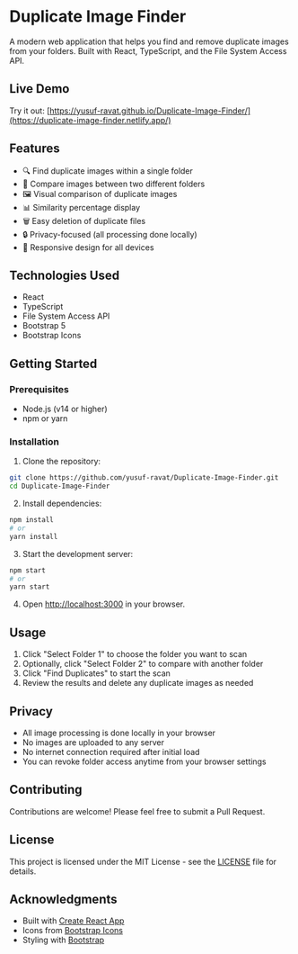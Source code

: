 # Duplicate Image Finder

A modern web application that helps you find and remove duplicate images from your folders. Built with React, TypeScript, and the File System Access API.

## Live Demo

Try it out: [https://yusuf-ravat.github.io/Duplicate-Image-Finder/](https://duplicate-image-finder.netlify.app/)

## Features

- 🔍 Find duplicate images within a single folder
- 🔄 Compare images between two different folders
- 🖼️ Visual comparison of duplicate images
- 📊 Similarity percentage display
- 🗑️ Easy deletion of duplicate files
- 🔒 Privacy-focused (all processing done locally)
- 📱 Responsive design for all devices

## Technologies Used

- React
- TypeScript
- File System Access API
- Bootstrap 5
- Bootstrap Icons

## Getting Started

### Prerequisites

- Node.js (v14 or higher)
- npm or yarn

### Installation

1. Clone the repository:
```bash
git clone https://github.com/yusuf-ravat/Duplicate-Image-Finder.git
cd Duplicate-Image-Finder
```

2. Install dependencies:
```bash
npm install
# or
yarn install
```

3. Start the development server:
```bash
npm start
# or
yarn start
```

4. Open [http://localhost:3000](http://localhost:3000) in your browser.

## Usage

1. Click "Select Folder 1" to choose the folder you want to scan
2. Optionally, click "Select Folder 2" to compare with another folder
3. Click "Find Duplicates" to start the scan
4. Review the results and delete any duplicate images as needed

## Privacy

- All image processing is done locally in your browser
- No images are uploaded to any server
- No internet connection required after initial load
- You can revoke folder access anytime from your browser settings

## Contributing

Contributions are welcome! Please feel free to submit a Pull Request.

## License

This project is licensed under the MIT License - see the [LICENSE](LICENSE) file for details.

## Acknowledgments

- Built with [Create React App](https://create-react-app.dev/)
- Icons from [Bootstrap Icons](https://icons.getbootstrap.com/)
- Styling with [Bootstrap](https://getbootstrap.com/)
